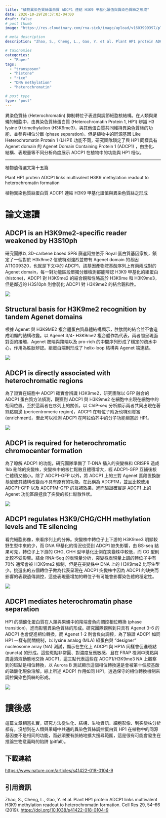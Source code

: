 ```yaml
---
title: "植物異染色質絲蛋白質 ADCP1 連結 H3K9 甲基化讀值與異染色質絲之形成"
date: 2020-10-29T20:37:03-04:00
draft: false
# post thumb
image: "https://res.cloudinary.com/rna-sick/image/upload/v1603999397/plantgenetics/15/1_lyoq1l.png"

# meta description
description: "Zhao, S., Cheng, L., Gao, Y. et al. Plant HP1 protein ADCP1 links multivalent H3K9 methylation readout to heterochromatin formation. Cell Res 29, 54–66 (2019). https://doi.org/10.1038/s41422-018-0104-9"

# taxonomies
categories:
  - "Paper"
tags:
  - "transposon"
  - "histone"
  - "rice"
  - "DNA methylation"
  - "heterochromatin"

# post type
type: "post"
---
```

異染色質絲 (Heterochromatin) 抑制轉位子表達與調節細胞核結構。在人類與果蠅的細胞中，由異染色質絲蛋白質 (Heterochromatin Protein 1, HP1) 辨識 H3 lysine 9 trimethylation (H3K9me3)，與其他蛋白質共同維持異染色質絲的功能，並參與相位分離 (phase separation)。但是植物中的同源基因 Like Heterochromatin Protein 1 (LHP1) 功能不同，研究團隊鎖定了與 HP1 同樣具有 Agenet domain 的 Agenet Domain Containing Protein 1 (ADCP1) ，由生化、結構、表現量等不同分析角度展示 ADCP1 在植物中的功能與 HP1 相似。



---
植物遺傳選文第十五篇

Plant HP1 protein ADCP1 links multivalent H3K9 methylation readout to heterochromatin formation

植物異染色質絲蛋白質 ADCP1 連結 H3K9 甲基化讀值與異染色質絲之形成


# 論文速讀

## ADCP1 is an H3K9me2-specific reader weakened by H3S10ph

研究團隊以 3D-carbene based SPRi 篩選阿拉伯芥 Royal 蛋白質基因家族，鎖定了一個對於 H3k9me2 信號特別強烈並帶有 Agenet domain 的基因 AT1G09320，也就是下文中的 ADCP1，該基因產物胺基酸序列上有兩兩成對的  Agenet domain，每一對功能區段單獨分離檢測都能辨認 H3K9 甲基化的組蛋白 (histone)，ADCP1 對 H3K9me2 的結合親和性略高於 H3K9me 和 H3K9me3，但是鄰近的 H3S10ph 則會弱化 ADCP1 對 H3K9me2 的結合親和性。

![](https://res.cloudinary.com/rna-sick/image/upload/v1603999399/plantgenetics/15/2_gxxd5d.png)

## Structural basis for H3K9me2 recognition by tandem Agenet domains

根據 Agenet 與 H3K9ME2 複合體蛋白質晶體結構顯示，胜肽間的結合並不會造成明顯的結構改變。以 Agenet 3/4- H3K9me2 複合體作為代表，兩者間呈現面對面的接觸，Agenet 胺端與羧端以及 pro-rich 的中間序列形成了穩定的疏水中心，作用為胜肽辨認。組蛋白端則形成了 helix-loop 結構與 Agenet 端連結。

![](https://res.cloudinary.com/rna-sick/image/upload/v1603999399/plantgenetics/15/3_y8rimu.png)

## ADCP1 is directly associated with heterochromatic regions

為了證實在細胞中 ADCP1 確實會辨識 H3K9me2，研究團隊以 GFP 融合的 ADCP1 蛋白質方法偵測，觀察到 ADCP1 與 H3K9me2 在細胞中出現在細胞中的相同位置。至於這兩者在序列上的關係，以 ChIP-seq 分析顯示兩者共同出現在著絲點周邊 (pericentromeric region)，ADCP1 在轉位子附近也特別豐富 (enrichment)。至此可以推測 ADCP1 在阿拉伯芥中的分子功能相當於 HP1。

![](https://res.cloudinary.com/rna-sick/image/upload/v1603999399/plantgenetics/15/4_dwbtcl.png)

## ADCP1 is required for heterochromatic chromocenter formation

為了瞭解 ADCP1 的功能，研究團隊準備了 T-DNA 插入的突變株和 CRISPR 造成 1kb 刪除的突變株，突變株中的核仁鬆散且體積增大，經 ADCP1-GFP 互補後核仁體積又縮小。除了  ADCP1-GFP 以外，將 ADCP1 上的三對 Agenet 區段置換胺基酸使其結構改變而不具有原有的功能，在此稱為 ADCP1M，並且比較使用 ADCP1-GFP 以及 ADCP1M-GFP 的互補效果，進而驗證確實是 ADCP1 上的 Agenet 功能區段拯救了突變的核仁鬆散性狀。

![](https://res.cloudinary.com/rna-sick/image/upload/v1603999398/plantgenetics/15/5_patv1k.png)

## ADCP1 regulates H3K9/CHG/CHH methylation levels and TE silencing

看完細胞影像，來看序列上的分佈。突變株中轉位子上下游的 H3K9me3 明顯較野生型中來的少，而 DNA 甲基化的情況也受到 ADCP1 缺失影響，由 BS-seq 結果可見，轉位子上下游的 CHG, CHH 型甲基化比例在突變株中較低，而 CG 型則比較不受影響。結合 RNA-Seq 的表現量分析，突變株表現量上調的轉位子中有 70% 通常會被 H3K9me2 抑制，但是在突變株中 DNA 上的 H3K9me2 比野生型少。挑選出的五個轉位子做為代表呈現在 ADCP1 突變株中因為 ADCP1 的缺失而影響的表觀遺傳調控，這些表現量增加的轉位子有可能會影響染色體的穩定性。

![](https://res.cloudinary.com/rna-sick/image/upload/v1603999398/plantgenetics/15/6_nbaq9m.png)

## ADCP1 mediates heterochromatin phase separation

HP1 的磷酸化蛋白質在人類與果蠅中的羧端會負向調控相位轉換 (phase transition)，進而影響異染色質絲的形成。研究團隊觀察到只具有 Agenet 3-6 的 ADCP1 也會促進相位轉換，而 Agenet 1-2 則會負向調控，為了驗證 ADCP1 如同 HP1 一樣有開關機制，以 lysine analog (MLA) 組蛋白與 “designer” nucleosome array (NA) 測試，顯示在生化上 ADCP1 與 HP1A 同樣會促進斑點 (puncta) 的形成。這些斑點非常圓、對濃度反應敏感、且在 FRAP 檢測中斑點與周邊溶液動態地交換 ADCP1，這三點代表這些在 ADCP1/H3K9me3 NA 上觀察到的斑點是相位轉換，以 Aurora B 測試顯示這個相位轉換還是會被第十個胺基酸的磷酸化現象溶解。綜上所述 ADCP1 作用如同 HP1，透過保守的相位轉換機制來調控異染色質絲的形成。

![](https://res.cloudinary.com/rna-sick/image/upload/v1603999398/plantgenetics/15/7_ravmos.png)

# 讀後感

這篇文章相當扎實，研究方法從生化、結構、生物資訊、細胞影像、到突變株分析都有，沒想到在人類與果蠅中共通的異染色質絲調控蛋白質 HP1 在植物中的同源基因並不是相同的功能，而必須要有脈絡地擴大搜尋範圍，這是很有可能會發生在推論生物意義時的陷阱 (pitfall)。



## 下載連結

https://www.nature.com/articles/s41422-018-0104-9

## 引用資訊

Zhao, S., Cheng, L., Gao, Y. et al. Plant HP1 protein ADCP1 links multivalent H3K9 methylation readout to heterochromatin formation. Cell Res 29, 54–66 (2019). https://doi.org/10.1038/s41422-018-0104-9

